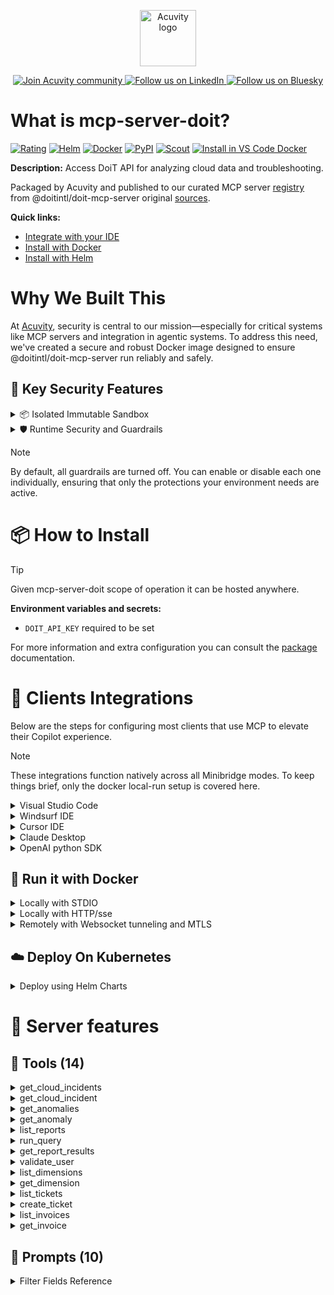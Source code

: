 <p align="center">
  <a href="https://acuvity.ai">
    <picture>
      <img src="https://mma.prnewswire.com/media/2544052/Acuvity__Logo.jpg" height="90" alt="Acuvity logo"/>
    </picture>
  </a>
</p>
<p align="center">
  <a href="https://discord.gg/BkU7fBkrNk">
    <img src="https://img.shields.io/badge/Acuvity-Join-7289DA?logo=discord&logoColor=fff" alt="Join Acuvity community" />
  </a>
<a href="https://www.linkedin.com/company/acuvity/">
    <img src="https://img.shields.io/badge/LinkedIn-Follow-7289DA" alt="Follow us on LinkedIn" />
  </a>
<a href="https://bsky.app/profile/acuvity.bsky.social">
    <img src="https://img.shields.io/badge/Bluesky-Follow-7289DA"?logo=bluesky&logoColor=fff" alt="Follow us on Bluesky" />
  </a>
</p>


# What is mcp-server-doit?
[![Rating](https://img.shields.io/badge/D-3775A9?label=Rating)](https://docs.anthropic.com/en/docs/build-with-claude/tool-use/implement-tool-use#best-practices-for-tool-definitions)
[![Helm](https://img.shields.io/badge/1.0.0-3775A9?logo=helm&label=Charts&logoColor=fff)](https://hub.docker.com/r/acuvity/mcp-server-doit/tags/)
[![Docker](https://img.shields.io/docker/image-size/acuvity/mcp-server-doit/0.1.33?logo=docker&logoColor=fff&label=0.1.33)](https://hub.docker.com/r/acuvity/mcp-server-doit)
[![PyPI](https://img.shields.io/badge/0.1.33-3775A9?logo=pypi&logoColor=fff&label=@doitintl/doit-mcp-server)](https://github.com/doitintl/doit-mcp-server)
[![Scout](https://img.shields.io/badge/Active-3775A9?logo=docker&logoColor=fff&label=Scout)](https://hub.docker.com/r/acuvity/mcp-server-doit/)
[![Install in VS Code Docker](https://img.shields.io/badge/VS_Code-One_click_install-0078d7?logo=githubcopilot)](https://insiders.vscode.dev/redirect/mcp/install?name=mcp-server-doit&config=%7B%22args%22%3A%5B%22run%22%2C%22-i%22%2C%22--rm%22%2C%22--read-only%22%2C%22-e%22%2C%22DOIT_API_KEY%22%2C%22docker.io%2Facuvity%2Fmcp-server-doit%3A0.1.33%22%5D%2C%22command%22%3A%22docker%22%7D)

**Description:** Access DoiT API for analyzing cloud data and troubleshooting.

Packaged by Acuvity and published to our curated MCP server [registry](https://mcp.acuvity.ai) from @doitintl/doit-mcp-server original [sources](https://github.com/doitintl/doit-mcp-server).

**Quick links:**

- [Integrate with your IDE](https://github.com/acuvity/mcp-servers-registry/blob/main/mcp-server-doit/docker/README.md#-clients-integrations)
- [Install with Docker](https://github.com/acuvity/mcp-servers-registry/tree/main/mcp-server-doit/docker/README.md#-run-it-with-docker)
- [Install with Helm](https://github.com/acuvity/mcp-servers-registry/tree/main/mcp-server-doit/charts/mcp-server-doit/README.md#how-to-install)

# Why We Built This

At [Acuvity](https://acuvity.ai), security is central to our mission—especially for critical systems like MCP servers and integration in agentic systems.
To address this need, we've created a secure and robust Docker image designed to ensure @doitintl/doit-mcp-server run reliably and safely.

## 🔐 Key Security Features

<details>
<summary>📦 Isolated Immutable Sandbox </summary>

- **Isolated Execution**: All tools run within secure, containerized sandboxes to enforce process isolation and prevent lateral movement.
- **Non-root by Default**: Enforces least-privilege principles, minimizing the impact of potential security breaches.
- **Read-only Filesystem**: Ensures runtime immutability, preventing unauthorized modification.
- **Version Pinning**: Guarantees consistency and reproducibility across deployments by locking tool and dependency versions.
- **CVE Scanning**: Continuously scans images for known vulnerabilities using [Docker Scout](https://docs.docker.com/scout/) to support proactive mitigation.
- **SBOM & Provenance**: Delivers full supply chain transparency by embedding metadata and traceable build information."
</details>

<details>
<summary>🛡️ Runtime Security and Guardrails</summary>

**Minibridge Integration**: [Minibridge](https://github.com/acuvity/minibridge) establishes secure Agent-to-MCP connectivity, supports Rego/HTTP-based policy enforcement 🕵️, and simplifies orchestration.

The [ARC](https://github.com/acuvity/mcp-servers-registry/tree/main) container includes a [built-in Rego policy](https://github.com/acuvity/mcp-servers-registry/tree/main/mcp-server-doit/docker/policy.rego) that enables a set of runtime "guardrails"" to help enforce security, privacy, and correct usage of your services. Below is an overview of each guardrail provided.

### 🔒 Resource Integrity

**Mitigates MCP Rug Pull Attacks**

* **Goal:** Protect users from malicious tool description changes after initial approval, preventing post-installation manipulation or deception.
* **Mechanism:** Locks tool descriptions upon client approval and verifies their integrity before execution. Any modification to the description triggers a security violation, blocking unauthorized changes from server-side updates.

### 🛡️ Guardrails

#### Covert Instruction Detection

Monitors incoming requests for hidden or obfuscated directives that could alter policy behavior.

* **Goal:** Stop attackers from slipping unnoticed commands or payloads into otherwise harmless data.
* **Mechanism:** Applies a library of regex patterns and binary‐encoding checks to the full request body. If any pattern matches a known covert channel (e.g., steganographic markers, hidden HTML tags, escape-sequence tricks), the request is rejected.

#### Sensitive Pattern Detection

Block user-defined sensitive data patterns (credential paths, filesystem references).

* **Goal:** Block accidental or malicious inclusion of sensitive information that violates data-handling rules.
* **Mechanism:** Runs a curated set of regexes against all payloads and tool descriptions—matching patterns such as `.env` files, RSA key paths, directory traversal sequences.

#### Shadowing Pattern Detection

Detects and blocks "shadowing" attacks, where a malicious MCP server sneaks hidden directives into its own tool descriptions to hijack or override the behavior of other, trusted tools.

* **Goal:** Stop a rogue server from poisoning the agent’s logic by embedding instructions that alter how a different server’s tools operate (e.g., forcing all emails to go to an attacker’s address even when the user calls a separate `send_email` tool).
* **Mechanism:** During policy load, each tool description is scanned for cross‐tool override patterns—such as `<IMPORTANT>` sections referencing other tool names, hidden side‐effects, or directives that apply to a different server’s API. Any description that attempts to shadow or extend instructions for a tool outside its own namespace triggers a policy violation and is rejected.

#### Schema Misuse Prevention

Enforces strict adherence to MCP input schemas.

* **Goal:** Prevent malformed or unexpected fields from bypassing validations, causing runtime errors, or enabling injections.
* **Mechanism:** Compares each incoming JSON object against the declared schema (required properties, allowed keys, types). Any extra, missing, or mistyped field triggers an immediate policy violation.

#### Cross-Origin Tool Access

Controls whether tools may invoke tools or services from external origins.

* **Goal:** Prevent untrusted or out-of-scope services from being called.
* **Mechanism:** Examines tool invocation requests and outgoing calls, verifying each target against an allowlist of approved domains or service names. Calls to any non-approved origin are blocked.

#### Secrets Redaction

Automatically masks sensitive values so they never appear in logs or responses.

* **Goal:** Ensure that API keys, tokens, passwords, and other credentials cannot leak in plaintext.
* **Mechanism:** Scans every text output for known secret formats (e.g., AWS keys, GitHub PATs, JWTs). Matches are replaced with `[REDACTED]` before the response is sent or recorded.

These controls ensure robust runtime integrity, prevent unauthorized behavior, and provide a foundation for secure-by-design system operations.

### Enable guardrails

To activate guardrails in your Docker containers, define the `GUARDRAILS` environment variable with the protections you need.

| Guardrail                        | Summary                                                                 |
|----------------------------------|-------------------------------------------------------------------------|
| `covert-instruction-detection`   | Detects hidden or obfuscated directives in requests.                    |
| `sensitive-pattern-detection`    | Flags patterns suggesting sensitive data or filesystem exposure.        |
| `shadowing-pattern-detection`    | Identifies tool descriptions that override or influence others.         |
| `schema-misuse-prevention`       | Enforces strict schema compliance on input data.                        |
| `cross-origin-tool-access`       | Controls calls to external services or APIs.                            |
| `secrets-redaction`              | Prevents exposure of credentials or sensitive values.                   |

Example: add `-e GUARDRAILS="secrets-redaction sensitive-pattern-detection"` to enable those guardrails.

## 🔒 Basic Authentication via Shared Secret

Provides a lightweight auth layer using a single shared token.

* **Mechanism:** Expects clients to send an `Authorization` header with the predefined secret.
* **Use Case:** Quickly lock down your endpoint in development or simple internal deployments—no complex OAuth/OIDC setup required.

To turn on Basic Authentication, define `BASIC_AUTH_SECRET` environment variable with a shared secret.

Example: add `-e BASIC_AUTH_SECRET="supersecret"` to enable the basic authentication.

> While basic auth will protect against unauthorized access, you should use it only in controlled environment,
> rotate credentials frequently and **always** use TLS.

</details>

> [!NOTE]
> By default, all guardrails are turned off. You can enable or disable each one individually, ensuring that only the protections your environment needs are active.


# 📦 How to Install


> [!TIP]
> Given mcp-server-doit scope of operation it can be hosted anywhere.

**Environment variables and secrets:**
  - `DOIT_API_KEY` required to be set

For more information and extra configuration you can consult the [package](https://github.com/doitintl/doit-mcp-server) documentation.

# 🧰 Clients Integrations

Below are the steps for configuring most clients that use MCP to elevate their Copilot experience.

> [!NOTE]
> These integrations function natively across all Minibridge modes.
> To keep things brief, only the docker local-run setup is covered here.

<details>
<summary>Visual Studio Code</summary>

To get started immediately, you can use the "one-click" link below:

[![Install in VS Code Docker](https://img.shields.io/badge/VS_Code-One_click_install-0078d7?logo=githubcopilot)](https://insiders.vscode.dev/redirect/mcp/install?name=mcp-server-doit&config=%7B%22args%22%3A%5B%22run%22%2C%22-i%22%2C%22--rm%22%2C%22--read-only%22%2C%22-e%22%2C%22DOIT_API_KEY%22%2C%22docker.io%2Facuvity%2Fmcp-server-doit%3A0.1.33%22%5D%2C%22command%22%3A%22docker%22%7D)

## Global scope

Press `ctrl + shift + p` and type `Preferences: Open User Settings JSON` to add the following section:

```json
{
  "mcp": {
    "servers": {
      "acuvity-mcp-server-doit": {
        "env": {
          "DOIT_API_KEY": "TO_BE_SET"
        },
        "command": "docker",
        "args": [
          "run",
          "-i",
          "--rm",
          "--read-only",
          "-e",
          "DOIT_API_KEY",
          "docker.io/acuvity/mcp-server-doit:0.1.33"
        ]
      }
    }
  }
}
```

## Workspace scope

In your workspace create a file called `.vscode/mcp.json` and add the following section:

```json
{
  "servers": {
    "acuvity-mcp-server-doit": {
      "env": {
        "DOIT_API_KEY": "TO_BE_SET"
      },
      "command": "docker",
      "args": [
        "run",
        "-i",
        "--rm",
        "--read-only",
        "-e",
        "DOIT_API_KEY",
        "docker.io/acuvity/mcp-server-doit:0.1.33"
      ]
    }
  }
}
```

> To pass secrets you should use the `promptString` input type described in the [Visual Studio Code documentation](https://code.visualstudio.com/docs/copilot/chat/mcp-servers).

</details>

<details>
<summary>Windsurf IDE</summary>

In `~/.codeium/windsurf/mcp_config.json` add the following section:

```json
{
  "mcpServers": {
    "acuvity-mcp-server-doit": {
      "env": {
        "DOIT_API_KEY": "TO_BE_SET"
      },
      "command": "docker",
      "args": [
        "run",
        "-i",
        "--rm",
        "--read-only",
        "-e",
        "DOIT_API_KEY",
        "docker.io/acuvity/mcp-server-doit:0.1.33"
      ]
    }
  }
}
```

See [Windsurf documentation](https://docs.windsurf.com/windsurf/mcp) for more info.

</details>

<details>
<summary>Cursor IDE</summary>

Add the following JSON block to your mcp configuration file:
- `~/.cursor/mcp.json` for global scope
- `.cursor/mcp.json` for project scope

```json
{
  "mcpServers": {
    "acuvity-mcp-server-doit": {
      "env": {
        "DOIT_API_KEY": "TO_BE_SET"
      },
      "command": "docker",
      "args": [
        "run",
        "-i",
        "--rm",
        "--read-only",
        "-e",
        "DOIT_API_KEY",
        "docker.io/acuvity/mcp-server-doit:0.1.33"
      ]
    }
  }
}
```

See [cursor documentation](https://docs.cursor.com/context/model-context-protocol) for more information.

</details>
<details>

<summary>Claude Desktop</summary>

In the `claude_desktop_config.json` configuration file add the following section:

```json
{
  "mcpServers": {
    "acuvity-mcp-server-doit": {
      "env": {
        "DOIT_API_KEY": "TO_BE_SET"
      },
      "command": "docker",
      "args": [
        "run",
        "-i",
        "--rm",
        "--read-only",
        "-e",
        "DOIT_API_KEY",
        "docker.io/acuvity/mcp-server-doit:0.1.33"
      ]
    }
  }
}
```

See [Anthropic documentation](https://docs.anthropic.com/en/docs/agents-and-tools/mcp) for more information.
</details>

<details>
<summary>OpenAI python SDK</summary>

## Running locally

```python
async with MCPServerStdio(
    params={
        "env": {"DOIT_API_KEY":"TO_BE_SET"},
        "command": "docker",
        "args": ["run","-i","--rm","--read-only","-e","DOIT_API_KEY","docker.io/acuvity/mcp-server-doit:0.1.33"]
    }
) as server:
    tools = await server.list_tools()
```

## Running remotely

```python
async with MCPServerSse(
    params={
        "url": "http://<ip>:<port>/sse",
    }
) as server:
    tools = await server.list_tools()
```

See [OpenAI Agents SDK docs](https://openai.github.io/openai-agents-python/mcp/) for more info.

</details>

## 🐳 Run it with Docker

<details>
<summary>Locally with STDIO</summary>

In your client configuration set:

- command: `docker`
- arguments: `run -i --rm --read-only -e DOIT_API_KEY docker.io/acuvity/mcp-server-doit:0.1.33`

</details>

<details>
<summary>Locally with HTTP/sse</summary>

Simply run as:

```console
docker run -it -p 8000:8000 --rm --read-only -e DOIT_API_KEY docker.io/acuvity/mcp-server-doit:0.1.33
```

Then on your application/client, you can configure to use it like:

```json
{
  "mcpServers": {
    "acuvity-mcp-server-doit": {
      "url": "http://localhost:8000/sse"
    }
  }
}
```

You might have to use different ports for different tools.

</details>

<details>
<summary>Remotely with Websocket tunneling and MTLS </summary>

> This section assume you are familiar with TLS and certificates and will require:
> - a server certificate with proper DNS/IP field matching your tool deployment.
> - a client-ca used to sign client certificates

1. Start the server in `backend` mode
 - add an environment variable like `-e MINIBRIDGE_MODE=backend`
 - add the TLS certificates (recommended) through a volume let's say `/certs` ex (`-v $PWD/certs:/certs`)
 - instruct minibridge to use those certs with
   - `-e MINIBRIDGE_TLS_SERVER_CERT=/certs/server-cert.pem`
   - `-e MINIBRIDGE_TLS_SERVER_KEY=/certs/server-key.pem`
   - `-e MINIBRIDGE_TLS_SERVER_KEY_PASS=optional`
   - `-e MINIBRIDGE_TLS_SERVER_CLIENT_CA=/certs/client-ca.pem`

2. Start `minibridge` locally in frontend mode:
  - Get [minibridge](https://github.com/acuvity/minibridge) binary for your OS.

In your client configuration, Minibridge works like any other STDIO command.

Example for Claude Desktop:

```json
{
  "mcpServers": {
    "acuvity-mcp-server-doit": {
      "command": "minibridge",
      "args": ["frontend", "--backend", "wss://<remote-url>:8000/ws", "--tls-client-backend-ca", "/path/to/ca/that/signed/the/server-cert.pem/ca.pem", "--tls-client-cert", "/path/to/client-cert.pem", "--tls-client-key", "/path/to/client-key.pem"]
    }
  }
}
```

That's it.

Minibridge offers a host of additional features. For step-by-step guidance, please visit the wiki. And if anything’s unclear, don’t hesitate to reach out!

</details>

## ☁️ Deploy On Kubernetes

<details>
<summary>Deploy using Helm Charts</summary>

### Chart settings requirements

This chart requires some mandatory information to be installed.

**Mandatory Secrets**:
  - `DOIT_API_KEY` secret to be set as secrets.DOIT_API_KEY either by `.value` or from existing with `.valueFrom`

### How to install

You can inspect the chart `README`:

```console
helm show readme oci://docker.io/acuvity/mcp-server-doit --version 1.0.0
````

You can inspect the values that you can configure:

```console
helm show values oci://docker.io/acuvity/mcp-server-doit --version 1.0.0
````

Install with helm

```console
helm install mcp-server-doit oci://docker.io/acuvity/mcp-server-doit --version 1.0.0
```

From there your MCP server mcp-server-doit will be reachable by default through `http/sse` from inside the cluster using the Kubernetes Service `mcp-server-doit` on port `8000` by default. You can change that by looking at the `service` section of the `values.yaml` file.

### How to Monitor

The deployment will create a Kubernetes service with a `healthPort`, that is used for liveness probes and readiness probes. This health port can also be used by the monitoring stack of your choice and exposes metrics under the `/metrics` path.

See full charts [Readme](https://github.com/acuvity/mcp-servers-registry/tree/main/mcp-server-doit/charts/mcp-server-doit/README.md) for more details about settings and runtime security including guardrails activation.

</details>

# 🧠 Server features

## 🧰 Tools (14)
<details>
<summary>get_cloud_incidents</summary>

**Description**:

```
Get cloud incidents
```

**Parameter**:

| Name | Type | Description | Required? |
|-----------|------|-------------|-----------|
| filter | string | Filter string in format 'key:value|key:value'. Multiple values for same key are treated as OR, different keys as AND. Example: 'platform:google-cloud|status:active' or 'platform:google-cloud|platform:amazon-web-services' | No
| pageToken | string | Token for pagination. Use this to get the next page of results. | No
| platform | string | platform name | No
</details>
<details>
<summary>get_cloud_incident</summary>

**Description**:

```
Get a specific cloud incident by ID
```

**Parameter**:

| Name | Type | Description | Required? |
|-----------|------|-------------|-----------|
| id | string | incident ID | Yes
</details>
<details>
<summary>get_anomalies</summary>

**Description**:

```
List anomalies detected in cloud costs
```

**Parameter**:

| Name | Type | Description | Required? |
|-----------|------|-------------|-----------|
| pageToken | string | Token for pagination. Use this to get the next page of results. | No
</details>
<details>
<summary>get_anomaly</summary>

**Description**:

```
Get a specific anomaly by ID
```

**Parameter**:

| Name | Type | Description | Required? |
|-----------|------|-------------|-----------|
| id | string | anomaly ID | Yes
</details>
<details>
<summary>list_reports</summary>

**Description**:

```
Lists Cloud Analytics reports that your account has access to
```

**Parameter**:

| Name | Type | Description | Required? |
|-----------|------|-------------|-----------|
| filter | string | Filter string in format 'key:value|key:value'. Multiple values for same key are treated as OR, different keys as AND. Possible filter keys: reportName, owner, type, updateTime, use the filter property only if you know for sure the value is a valid filter key, do not guess it. | No
| pageToken | string | Token for pagination. Use this to get the next page of results. | No
</details>
<details>
<summary>run_query</summary>

**Description**:

```
Runs a report query with the specified configuration without persisting it. 
    Fields that are not populated will use their default values if needed.
    Use the dimension tool before running the query to get the list of dimensions and their types.
    If possible, use `timeRange` instead of `customTimeRange` when no specific dates are given.
    Example for cost report:
    {
      "config": {
        "dataSource": "billing",
        "metric": {"type": "basic", "value": "cost"},
        "timeRange": {"mode": "last", "amount": 1, "unit": "month", "includeCurrent": true},
        "group": [{"id": "service_description", "type": "fixed", "limit": {"metric": {"type": "basic", "value": "cost"}, "sort": "desc", "value": 10}}]
      }
    }
```

**Parameter**:

| Name | Type | Description | Required? |
|-----------|------|-------------|-----------|
| config | object | The configuration for the query, including dimensions, metrics, filters, etc. | Yes
</details>
<details>
<summary>get_report_results</summary>

**Description**:

```
Get the results of a specific report by ID
```

**Parameter**:

| Name | Type | Description | Required? |
|-----------|------|-------------|-----------|
| id | string | The ID of the report to retrieve results for | Yes
</details>
<details>
<summary>validate_user</summary>

**Description**:

```
Validates the current API user and returns domain and email information
```

**Parameter**:

| Name | Type | Description | Required? |
|-----------|------|-------------|-----------|
</details>
<details>
<summary>list_dimensions</summary>

**Description**:

```
Lists Cloud Analytics dimensions that your account has access to. Use this tool to get the dimensions that you can use in the run_query tool. Use filter to narrow down the results.
```

**Parameter**:

| Name | Type | Description | Required? |
|-----------|------|-------------|-----------|
| filter | string | Filter string (optional) in format 'key:value|key:value'. Multiple values for same key are treated as OR, different keys as AND. The fields eligible for filtering are: type, label, key. 
          use the filter parameter only if you know the exact value of the key, otherwise the filter should be empty. | No
| pageToken | string | Token for pagination. Use this to get the next page of results. | No
</details>
<details>
<summary>get_dimension</summary>

**Description**:

```
Get a specific Cloud Analytics dimension by type and ID
```

**Parameter**:

| Name | Type | Description | Required? |
|-----------|------|-------------|-----------|
| id | string | Dimension id | Yes
| type | string | Dimension type | Yes
</details>
<details>
<summary>list_tickets</summary>

**Description**:

```
List support tickets from DoiT using the support API.
```

**Parameter**:

| Name | Type | Description | Required? |
|-----------|------|-------------|-----------|
| pageSize | number | Number of tickets to return per page | No
| pageToken | string | Page token for pagination | No
</details>
<details>
<summary>create_ticket</summary>

**Description**:

```
Create a new support ticket in DoiT using the support API.
```

**Parameter**:

| Name | Type | Description | Required? |
|-----------|------|-------------|-----------|
| ticket | object | not set | Yes
</details>
<details>
<summary>list_invoices</summary>

**Description**:

```
List all current and historical invoices for your organization from the DoiT API.
```

**Parameter**:

| Name | Type | Description | Required? |
|-----------|------|-------------|-----------|
| pageToken | string | Token for pagination. Use this to get the next page of results. | No
</details>
<details>
<summary>get_invoice</summary>

**Description**:

```
Retrieve the full details of an invoice specified by the invoice number from the DoiT API.
```

**Parameter**:

| Name | Type | Description | Required? |
|-----------|------|-------------|-----------|
| id | string | The ID of the invoice to retrieve. | Yes
</details>

## 📝 Prompts (10)
<details>
<summary>Filter Fields Reference</summary>

**Description**:

```
<no value>
```
<details>
<summary>Generate Report Document</summary>

**Description**:

```
<no value>
```
<details>
<summary>Query Best Practice</summary>

**Description**:

```
<no value>
```
<details>
<summary>Document Output Reminder</summary>

**Description**:

```
<no value>
```
<details>
<summary>Generate Report Command</summary>

**Description**:

```
<no value>
```
<details>
<summary>Generate Anomalies Document</summary>

**Description**:

```
<no value>
```
<details>
<summary>Dimension Usage Guidance</summary>

**Description**:

```
<no value>
```
<details>
<summary>Create Ticket</summary>

**Description**:

```
<no value>
```
<details>
<summary>Generate Invoice Details Document</summary>

**Description**:

```
<no value>
```
<details>
<summary>DoiT MCP Server tools output</summary>

**Description**:

```
<no value>
```

</details>


# 🔐 Resource SBOM

Minibridge will perform hash checks for the following resources. The hashes are given as references and are the sha256 sum of the description.

| Resource | Name | Parameter | Hash |
|-----------|------|------|------|
| prompts | Create Ticket | description | e3b0c44298fc1c149afbf4c8996fb92427ae41e4649b934ca495991b7852b855 |
| prompts | Dimension Usage Guidance | description | e3b0c44298fc1c149afbf4c8996fb92427ae41e4649b934ca495991b7852b855 |
| prompts | Document Output Reminder | description | e3b0c44298fc1c149afbf4c8996fb92427ae41e4649b934ca495991b7852b855 |
| prompts | DoiT MCP Server tools output | description | e3b0c44298fc1c149afbf4c8996fb92427ae41e4649b934ca495991b7852b855 |
| prompts | Filter Fields Reference | description | e3b0c44298fc1c149afbf4c8996fb92427ae41e4649b934ca495991b7852b855 |
| prompts | Generate Anomalies Document | description | e3b0c44298fc1c149afbf4c8996fb92427ae41e4649b934ca495991b7852b855 |
| prompts | Generate Invoice Details Document | description | e3b0c44298fc1c149afbf4c8996fb92427ae41e4649b934ca495991b7852b855 |
| prompts | Generate Report Command | description | e3b0c44298fc1c149afbf4c8996fb92427ae41e4649b934ca495991b7852b855 |
| prompts | Generate Report Document | description | e3b0c44298fc1c149afbf4c8996fb92427ae41e4649b934ca495991b7852b855 |
| prompts | Query Best Practice | description | e3b0c44298fc1c149afbf4c8996fb92427ae41e4649b934ca495991b7852b855 |
| tools | create_ticket | description | b0990b45b3f312d4cf1c6756d7e9f8ed2f143385ba7130ec35fa83ab15be317c |
| tools | get_anomalies | description | 5ddc31a7b26a361ee8d3772187396b1159bcbcf4414fd664182ad001a3f655e6 |
| tools | get_anomalies | pageToken | 13008295d9364bfd512878a26f7c86cc9ba7773ded8e66340fb6751b58e18800 |
| tools | get_anomaly | description | c715dacb2c5847b249ce2e14e62daaea3aba6f7d9c57d131470d5bcdcdae7aa7 |
| tools | get_anomaly | id | b4c6965122bd1c23d7f2df9b95f082619385d826521a4b0949211080d9e972ef |
| tools | get_cloud_incident | description | 8a8fadf4a373df5df7d7f207d3a6a8f4d205d9d9bea6b604df9d140ca736b047 |
| tools | get_cloud_incident | id | 78da53d5d4c5dceaf57454fcbc961ae3bca21cb9aa7c33c8989487ecaea7c0aa |
| tools | get_cloud_incidents | description | 5d557b142d884c360023eb4cdc9241b47ac965e4a2771b7bdb315c770ffdcd79 |
| tools | get_cloud_incidents | filter | 0674b204842dfcc97375b88e13c9023a303e365950bced8f851da7ee9df0b7bc |
| tools | get_cloud_incidents | pageToken | 13008295d9364bfd512878a26f7c86cc9ba7773ded8e66340fb6751b58e18800 |
| tools | get_cloud_incidents | platform | dc938a1de9751d61da85b8c1132accb0bbee58708b7727191de1c28a0fb66317 |
| tools | get_dimension | description | ad58fcd1ec12bee78c54cc4765825e19a8b6991cf75d8aa1157a3440931faacd |
| tools | get_dimension | id | 80b84b094a100283273c3019ca6bd5a290e9a4c1e4b9b8c41848d64b589bd688 |
| tools | get_dimension | type | 2beb12edc035ab8715c455d09f00f0ddfd54c63a4b6840aa1be51048ba7f45e4 |
| tools | get_invoice | description | dfabef5feba78c82057d06aa90e2683473266acd31f2425f920778a10ab5796e |
| tools | get_invoice | id | d1619687a9b7811554b2b52a162c5db0636d6c1a69c1afa7159728979f6c0dc6 |
| tools | get_report_results | description | 6924c4f21ff6a139b4bcdaf96ded8f1cfffea347515aa19c9860751d83c63746 |
| tools | get_report_results | id | d5825ce03b2d662974a266552fa04f002f835a37310474dc792a6f42ef307fc6 |
| tools | list_dimensions | description | e9ec3b8f2f7cffefdb7d1a7a8f1c848ea2e880af63d71d3cb7367dc42a660efe |
| tools | list_dimensions | filter | fe1ac58d13ee5bc995c0cc7962e299a6958a8acfcfe9b300cdc234a3356e87d8 |
| tools | list_dimensions | pageToken | 13008295d9364bfd512878a26f7c86cc9ba7773ded8e66340fb6751b58e18800 |
| tools | list_invoices | description | cb1a08ab2a5c036029c0e53bc8d0fcdb51d94f9f706b41e9f966dc74c4aa73f8 |
| tools | list_invoices | pageToken | 13008295d9364bfd512878a26f7c86cc9ba7773ded8e66340fb6751b58e18800 |
| tools | list_reports | description | f96f214c9f0fef087c15df548a662993fabaf0763b2926c8f2f92b45f0f27e9e |
| tools | list_reports | filter | 2df2a1056ff6a1005a107ca3112ff4c9104123b2a52d3e8cca9b9556f56b9824 |
| tools | list_reports | pageToken | 13008295d9364bfd512878a26f7c86cc9ba7773ded8e66340fb6751b58e18800 |
| tools | list_tickets | description | 49781956cac6e31b3a74dba206b22151141bb2ee6a4bc71450f91e5732a889b8 |
| tools | list_tickets | pageSize | e05aad3d415e9d87a79b7110464ecd80fb864213d00a8ab7345d8cded3172b03 |
| tools | list_tickets | pageToken | 5296c3041da463734e7ae218bd23d6b450eb81963799837041d74cebdf48e4e5 |
| tools | run_query | description | 8a22e414f5512431140aef2901e09bf33b1964fc51a22f189fdfc6ed267e5eb9 |
| tools | run_query | config | b52ccad97d2b886d7bb949f12b9b0d3d73e1ddacc0f9347dda6d4808ccfe8b99 |
| tools | validate_user | description | 33b088747d3d7660516645ec1d7b9626f650f45741603cbf1dfe2f4adc65a31a |


💬 Questions? Open an issue or contact [ support@acuvity.ai ](mailto:support@acuvity.ai).
📦 Contributions welcome!
